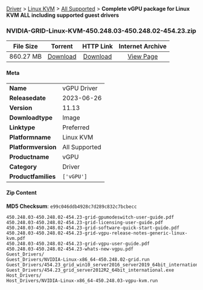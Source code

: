 
[Driver](/README.md)  >  [Linux KVM](/index/Driver/Linux_KVM.md)  >  [All Supported](/index/Driver/Linux_KVM/All_Supported.md)  >  **Complete vGPU package for Linux KVM ALL including supported guest drivers**


### NVIDIA-GRID-Linux-KVM-450.248.03-450.248.02-454.23.zip

| **File Size** | **Torrent**  | **HTTP Link** | **Internet Archive** |
|:-------------:|:------------:|:-------------:|:--------------------:|
| 860.27 MB |  [Download](https://archive.org/download/nvgpu_NVIDIA-GRID-Linux-KVM-450.248.03-450.248.02-454.23.zip/nvgpu_NVIDIA-GRID-Linux-KVM-450.248.03-450.248.02-454.23.zip_archive.torrent)       | [Download](https://archive.org/compress/nvgpu_NVIDIA-GRID-Linux-KVM-450.248.03-450.248.02-454.23.zip) | [View Page](https://archive.org/details/nvgpu_NVIDIA-GRID-Linux-KVM-450.248.03-450.248.02-454.23.zip)       |

#### Meta

<table>
<tr><td><strong>Name</strong></td><td>vGPU Driver</td></tr>
<tr><td><strong>Releasedate</strong></td><td>2023-06-26</td></tr>
<tr><td><strong>Version</strong></td><td>11.13</td></tr>
<tr><td><strong>Downloadtype</strong></td><td>Image</td></tr>
<tr><td><strong>Linktype</strong></td><td>Preferred</td></tr>
<tr><td><strong>Platformname</strong></td><td>Linux KVM</td></tr>
<tr><td><strong>Platformversion</strong></td><td>All Supported</td></tr>
<tr><td><strong>Productname</strong></td><td>vGPU</td></tr>
<tr><td><strong>Category</strong></td><td>Driver</td></tr>
<tr><td><strong>Productfamilies</strong></td><td><code>['vGPU']</code></td></tr>
</table>

#### Zip Content

**MD5 Checksum**: `e99c046ddb4928c7d289c832c7bcbecc`

```text
450.248.03-450.248.02-454.23-grid-gpumodeswitch-user-guide.pdf
450.248.03-450.248.02-454.23-grid-licensing-user-guide.pdf
450.248.03-450.248.02-454.23-grid-software-quick-start-guide.pdf
450.248.03-450.248.02-454.23-grid-vgpu-release-notes-generic-linux-kvm.pdf
450.248.03-450.248.02-454.23-grid-vgpu-user-guide.pdf
450.248.03-450.248.02-454.23-whats-new-vgpu.pdf
Guest_Drivers/
Guest_Drivers/NVIDIA-Linux-x86_64-450.248.02-grid.run
Guest_Drivers/454.23_grid_win10_server2016_server2019_64bit_international.exe
Guest_Drivers/454.23_grid_server2012R2_64bit_international.exe
Host_Drivers/
Host_Drivers/NVIDIA-Linux-x86_64-450.248.03-vgpu-kvm.run
```
